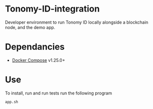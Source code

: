 # Tonomy-ID-integration
Developer environment to run Tonomy ID locally alongside a blockchain node, and the demo app.

# Dependancies

- [Docker Compose](http://docs.docker.com/compose/) v1.25.0+

# Use

To install, run and run tests run the following program

`app.sh`